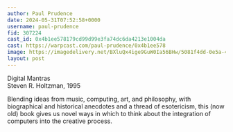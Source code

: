 ```yaml
---
author: Paul Prudence
date: 2024-05-31T07:52:58+0000
username: paul-prudence
fid: 307224
cast_id: 0x4b1ee578179cd99d99e3fa74dc6da4213e1004da
cast: https://warpcast.com/paul-prudence/0x4b1ee578
image: https://imagedelivery.net/BXluQx4ige9GuW0Ia56BHw/5081f4dd-0e5a-4e8c-0708-bdc8200f4300/original
layout: post
---
```

Digital Mantras  
Steven R. Holtzman, 1995  
  
Blending ideas from music, computing, art, and philosophy, with biographical and historical anecdotes and a thread of esotericism, this (now old) book gives us novel ways in which to think about the integration of computers into the creative process.  

<img src='https://imagedelivery.net/BXluQx4ige9GuW0Ia56BHw/5081f4dd-0e5a-4e8c-0708-bdc8200f4300/original' alt='' referrerpolicy='no-referrer'/>